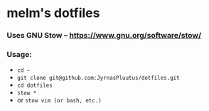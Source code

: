  # melm's dotfiles

 ### Uses GNU Stow – https://www.gnu.org/software/stow/

 ### Usage: 

 - `cd ~`
 - `git clone git@github.com:JyrnasPluutus/dotfiles.git`
 - `cd dotfiles`
 - `stow *`
 - or `stow vim (or bash, etc.)`

